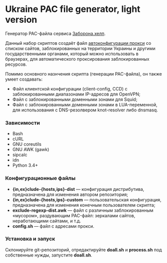 Ukraine PAC file generator, light version
=========================================

Генератор PAC-файла сервиса [Заборона.хелп](https://zaborona.help/).

Данный набор скриптов создаёт файл [автоконфигурации прокси](https://en.wikipedia.org/wiki/Proxy_auto-config) со списком сайтов, заблокированных на территории Украины и другими государственными органами, который можно использовать в браузерах, для автоматического проксирования заблокированных ресурсов.

Помимо основного назнчения скрипта (генерации PAC-файла), он также умеет создавать:

* Файл клиентской конфигурации (client-config, CCD) с заблокированными диапазонами IP-адресов для OpenVPN;
* Файл с заблокированными доменными зонами для Squid;
* Файл с заблокированными доменными зонами в LUA-переменной, для использования с DNS-резолвером knot-resolver либо dnsmasq.

### Зависимости

* Bash
* cURL
* GNU coreutils
* GNU AWK (gawk)
* sipcalc
* idn
* Python 3.4+

### Конфигурационные файлы

* **{in,ex}clude-{hosts,ips}-dist** — конфигурация дистрибутива, предназначена для изменения автором репозитория;
* **{in,ex}clude-{hosts,ips}-custom** — пользовательская конфигурация, предназначена для изменения конечным пользователем скрипта;
* **exclude-regexp-dist.awk** — файл с различным заблокированным «мусором», раздувающим PAC-файл: зеркалами сайтов, неработающими сайтами, и т.д.
* **config.sh** — файл с адресами прокси.

### Установка и запуск

Склонируйте git-репозиторий, отредактируйте **doall.sh** и **process.sh** под собственные нужды, запустите **doall.sh**.
